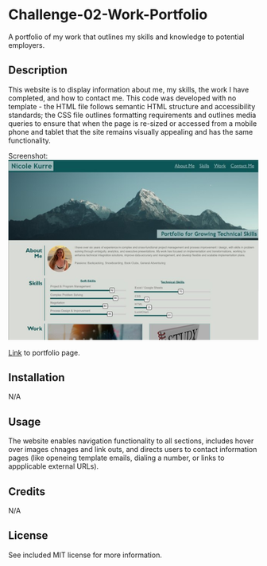 # Challenge-02-Work-Portfolio
A portfolio of my work that outlines my skills and knowledge to potential employers.

## Description

This website is to display information about me, my skills, the work I have completed, and how to contact me. This code was developed with no template - the HTML file follows semantic HTML structure and accessibility standards; the CSS file outlines formatting requirements and outlines media queries to ensure that when the page is re-sized or accessed from a mobile phone and tablet that the site remains visually appealing and has the same functionality.

Screenshot:
![Alt text](./assets/images/screenshot.jpg?raw=true "Screen Shot of Webpage")

[Link][1] to portfolio page.

[1]: https://nikinak.github.io/Challenge-02-Work-Portfolio/ "Link"

## Installation

N/A

## Usage
The website enables navigation functionality to all sections, includes hover over images chnages and link outs, and directs users to contact information pages (like openeing template emails, dialing a number, or links to appplicable external URLs).

## Credits
N/A

## License
See included MIT license for more information.